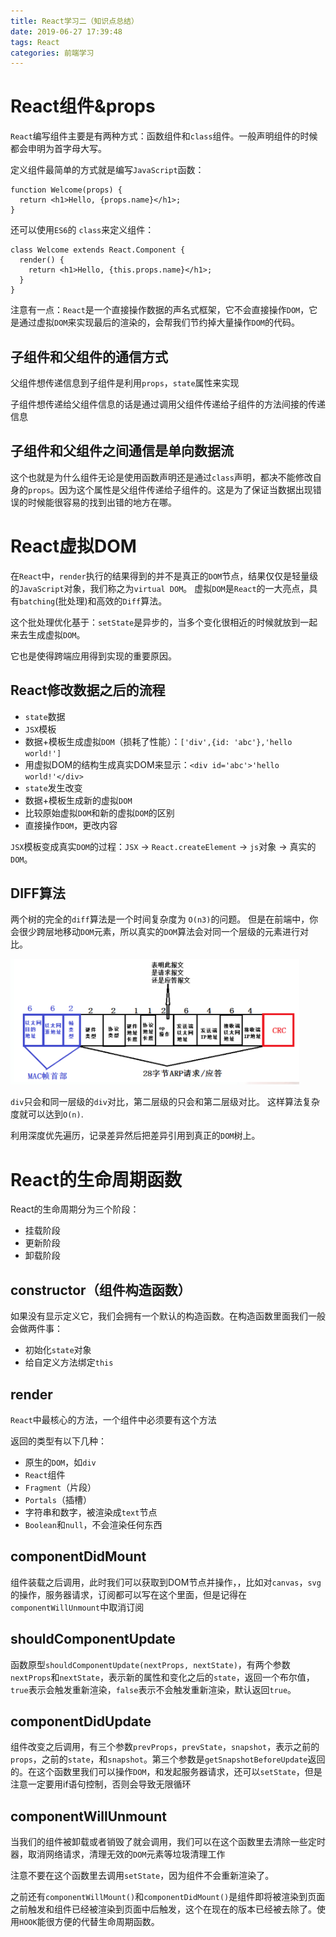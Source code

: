 ```yaml
---
title: React学习二（知识点总结）
date: 2019-06-27 17:39:48
tags: React
categories: 前端学习
---
```


# React组件&props

`React`编写组件主要是有两种方式：函数组件和`class`组件。一般声明组件的时候都会申明为首字母大写。

定义组件最简单的方式就是编写`JavaScript`函数：

```react
function Welcome(props) {
  return <h1>Hello, {props.name}</h1>;
}
```

还可以使用`ES6`的 `class`来定义组件：

```react
class Welcome extends React.Component {
  render() {
    return <h1>Hello, {this.props.name}</h1>;
  }
}
```

注意有一点：`React`是一个直接操作数据的声名式框架，它不会直接操作`DOM`，它是通过虚拟`DOM`来实现最后的渲染的，会帮我们节约掉大量操作`DOM`的代码。

## 子组件和父组件的通信方式

父组件想传递信息到子组件是利用`props`，`state`属性来实现

子组件想传递给父组件信息的话是通过调用父组件传递给子组件的方法间接的传递信息

## 子组件和父组件之间通信是单向数据流

这个也就是为什么组件无论是使用函数声明还是通过`class`声明，都决不能修改自身的`props`。因为这个属性是父组件传递给子组件的。这是为了保证当数据出现错误的时候能很容易的找到出错的地方在哪。

# React虚拟DOM

在`React`中，`render`执行的结果得到的并不是真正的`DOM`节点，结果仅仅是轻量级的`JavaScript`对象，我们称之为`virtual DOM`。 虚拟`DOM`是`React`的一大亮点，具有`batching`(批处理)和高效的`Diff`算法。

这个批处理优化基于：`setState`是异步的，当多个变化很相近的时候就放到一起来去生成虚拟`DOM`。

它也是使得跨端应用得到实现的重要原因。

## React修改数据之后的流程

- `state`数据
- `JSX`模板
- 数据+模板生成虚拟`DOM`（损耗了性能）：`['div',{id: 'abc'},'hello world!']`
- 用虚拟DOM的结构生成真实DOM来显示：`<div id='abc'>'hello world!'</div>`
- `state`发生改变
- 数据+模板生成新的虚拟`DOM`
- 比较原始虚拟`DOM`和新的虚拟`DOM`的区别
- 直接操作`DOM`，更改内容

`JSX`模板变成真实`DOM`的过程：`JSX` -> `React.createElement` -> `js`对象 -> 真实的`DOM`。

## DIFF算法

 两个树的完全的`diff`算法是一个时间复杂度为 `O(n3)`的问题。 但是在前端中，你会很少跨层地移动`DOM`元素，所以真实的`DOM`算法会对同一个层级的元素进行对比。

![](1.png)

`div`只会和同一层级的`div`对比，第二层级的只会和第二层级对比。 这样算法复杂度就可以达到`O(n)`.

利用深度优先遍历，记录差异然后把差异引用到真正的`DOM`树上。

# React的生命周期函数

React的生命周期分为三个阶段：

- 挂载阶段
- 更新阶段
- 卸载阶段

## constructor（组件构造函数）

如果没有显示定义它，我们会拥有一个默认的构造函数。在构造函数里面我们一般会做两件事：

- 初始化`state`对象
- 给自定义方法绑定`this`

## render

`React`中最核心的方法，一个组件中必须要有这个方法

返回的类型有以下几种：

- 原生的`DOM`，如`div`
- `React`组件
- `Fragment`（片段）
- `Portals`（插槽）
- 字符串和数字，被渲染成`text`节点
- `Boolean`和`null`，不会渲染任何东西

## componentDidMount

组件装载之后调用，此时我们可以获取到DOM节点并操作，，比如对`canvas`，`svg`的操作，服务器请求，订阅都可以写在这个里面，但是记得在`componentWillUnmount`中取消订阅

## shouldComponentUpdate

函数原型`shouldComponentUpdate(nextProps, nextState)`，有两个参数`nextProps`和`nextState`，表示新的属性和变化之后的`state`，返回一个布尔值，`true`表示会触发重新渲染，`false`表示不会触发重新渲染，默认返回`true`。

## componentDidUpdate

组件改变之后调用，有三个参数`prevProps`，`prevState`，`snapshot`，表示之前的`props`，之前的`state`，和`snapshot`。第三个参数是`getSnapshotBeforeUpdate`返回的。在这个函数里我们可以操作`DOM`，和发起服务器请求，还可以`setState`，但是注意一定要用if语句控制，否则会导致无限循环

## componentWillUnmount

当我们的组件被卸载或者销毁了就会调用，我们可以在这个函数里去清除一些定时器，取消网络请求，清理无效的`DOM`元素等垃圾清理工作

注意不要在这个函数里去调用`setState`，因为组件不会重新渲染了。

之前还有`componentWillMount()`和`componentDidMount()`是组件即将被渲染到页面之前触发和组件已经被渲染到页面中后触发，这个在现在的版本已经被去除了。使用`HOOK`能很方便的代替生命周期函数。

